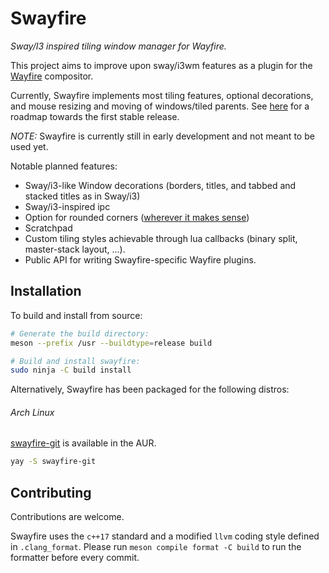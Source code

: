 # Swayfire
*Sway/I3 inspired tiling window manager for Wayfire.*

This project aims to improve upon sway/i3wm features as a plugin for the
[Wayfire](https://github.com/WayfireWM/wayfire) compositor.

Currently, Swayfire implements most tiling features, optional decorations, and
mouse resizing and moving of windows/tiled parents. See
[here](https://github.com/Javyre/swayfire/projects/2) for a roadmap towards the
first stable release.

*NOTE:* Swayfire is currently still in early development and not meant
to be used yet.

Notable planned features:
- Sway/i3-like Window decorations (borders, titles, and tabbed and
    stacked titles as in Sway/i3)
- Sway/i3-inspired ipc
- Option for rounded corners ([wherever it makes sense](https://github.com/Javyre/swayfire/issues/19#issuecomment-847123760))
- Scratchpad
- Custom tiling styles achievable through lua callbacks (binary
  split, master-stack layout, ...).
- Public API for writing Swayfire-specific Wayfire plugins.

## Installation

To build and install from source:
```sh
# Generate the build directory:
meson --prefix /usr --buildtype=release build

# Build and install swayfire:
sudo ninja -C build install
```

Alternatively, Swayfire has been packaged for the following distros:

###### Arch Linux

[swayfire-git] is available in the AUR.

```sh
yay -S swayfire-git
```

[swayfire-git]: https://aur.archlinux.org/packages/swayfire-git/

## Contributing

Contributions are welcome.

Swayfire uses the `c++17` standard and a modified `llvm` coding style
defined in `.clang_format`. Please run `meson compile format -C build`
to run the formatter before every commit.
